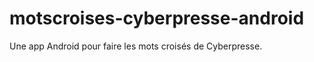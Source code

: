 motscroises-cyberpresse-android
===============================

Une app Android pour faire les mots croisés de Cyberpresse.